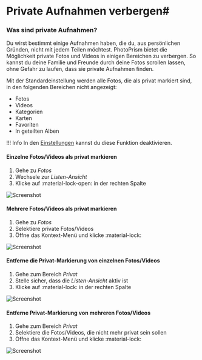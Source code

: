 # Private Aufnahmen verbergen#
### Was sind private Aufnahmen? ###
Du wirst bestimmt einige Aufnahmen haben, die du, aus persönlichen Gründen, nicht mit jedem Teilen möchtest.
PhotoPrism bietet die Möglichkeit private Fotos und Videos in einigen Bereichen zu verbergen.
So kannst du deine Familie und Freunde durch deine Fotos scrollen lassen, ohne Gefahr zu laufen, dass sie private Aufnahmen finden.

Mit der Standardeinstellung werden alle Fotos, die als privat markiert sind, in den folgenden Bereichen nicht angezeigt:

 * Fotos
 * Videos
 * Kategorien
 * Karten
 * Favoriten
 * In geteilten Alben
 
!!! Info
    In den [Einstellungen](../settings/general.md) kannst du diese Funktion deaktivieren.
 
#### Einzelne Fotos/Videos als privat markieren ####

1. Gehe zu *Fotos*
2. Wechsele zur *Listen-Ansicht*
3. Klicke auf :material-lock-open: in der rechten Spalte

![Screenshot](img/private-list.png)

#### Mehrere Fotos/Videos als privat markieren ####

1. Gehe zu *Fotos*
2. Selektiere private Fotos/Videos
3. Öffne das Kontext-Menü und klicke :material-lock:

![Screenshot](img/private-context-menu.png)

#### Entferne die Privat-Markierung von einzelnen Fotos/Videos ####

1. Gehe zum Bereich *Privat*
2. Stelle sicher, dass die *Listen-Ansicht* aktiv ist
3. Klicke auf :material-lock: in der rechten Spalte

![Screenshot](img/remove-private-list.png)

#### Entferne Privat-Markierung von mehreren Fotos/Videos ####

1. Gehe zum Bereich *Privat*
2. Selektiere die Fotos/Videos, die nicht mehr privat sein sollen
3. Öffne das Kontext-Menü und klicke :material-lock:

![Screenshot](img/remove-private-context-menu.png)
